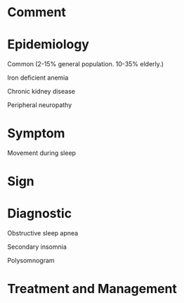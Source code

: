 # Comment

# Epidemiology

Common
(2-15% general population. 10-35% elderly.)

Iron deficient anemia

Chronic kidney disease

Peripheral neuropathy

# Symptom

Movement during sleep

# Sign

# Diagnostic

Obstructive sleep apnea

Secondary insomnia

Polysomnogram

# Treatment and Management
